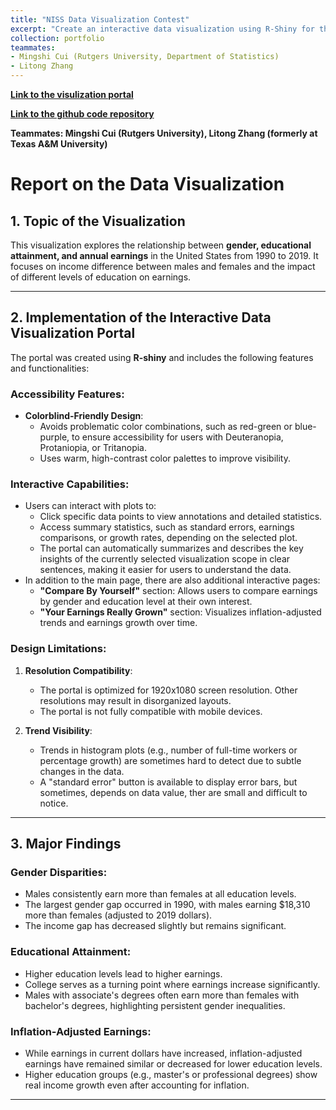 ```yaml
---
title: "NISS Data Visualization Contest"
excerpt: "Create an interactive data visualization using R-Shiny for the income data in the U.S., from 1990 to 2019, under different education and gender groups.<br/><img src='/images/niss_visualization.png'>"
collection: portfolio
teammates:
- Mingshi Cui (Rutgers University, Department of Statistics)
- Litong Zhang 
---
```


**[Link to the visulization portal](https://best-data-visualization.shinyapps.io/niss_visualization/)**

**[Link to the github code repository](https://github.com/qktttt/NISS_data_visualization)**

**Teammates: Mingshi Cui (Rutgers University), Litong Zhang (formerly at Texas A&M University)**

# Report on the Data Visualization

## 1. Topic of the Visualization
This visualization explores the relationship between **gender, educational attainment, and annual earnings** in the United States from 1990 to 2019. It focuses on income difference between males and females and the impact of different levels of education on earnings.

---

## 2. Implementation of the Interactive Data Visualization Portal
The portal was created using **R-shiny** and includes the following features and functionalities:

### Accessibility Features:
- **Colorblind-Friendly Design**:
  - Avoids problematic color combinations, such as red-green or blue-purple, to ensure accessibility for users with Deuteranopia, Protaniopia, or Tritanopia.
  - Uses warm, high-contrast color palettes to improve visibility.

### Interactive Capabilities:
- Users can interact with plots to:
  - Click specific data points to view annotations and detailed statistics.
  - Access summary statistics, such as standard errors, earnings comparisons, or growth rates, depending on the selected plot.
  - The portal can automatically summarizes and describes the key insights of the currently selected visualization scope in clear sentences, making it easier for users to understand the data.
- In addition to the main page, there are also additional interactive pages:
  - **"Compare By Yourself"** section: Allows users to compare earnings by gender and education level at their own interest.
  - **"Your Earnings Really Grown"** section: Visualizes inflation-adjusted trends and earnings growth over time.

### Design Limitations:
1. **Resolution Compatibility**:
   - The portal is optimized for 1920x1080 screen resolution. Other resolutions may result in disorganized layouts.
   - The portal is not fully compatible with mobile devices.

2. **Trend Visibility**:
   - Trends in histogram plots (e.g., number of full-time workers or percentage growth) are sometimes hard to detect due to subtle changes in the data.
   - A "standard error" button is available to display error bars, but sometimes, depends on data value, ther are small and difficult to notice.

---

## 3. Major Findings
### Gender Disparities:
- Males consistently earn more than females at all education levels.
- The largest gender gap occurred in 1990, with males earning $18,310 more than females (adjusted to 2019 dollars).
- The income gap has decreased slightly but remains significant.

### Educational Attainment:
- Higher education levels lead to higher earnings.
- College serves as a turning point where earnings increase significantly.
- Males with associate's degrees often earn more than females with bachelor's degrees, highlighting persistent gender inequalities.

### Inflation-Adjusted Earnings:
- While earnings in current dollars have increased, inflation-adjusted earnings have remained similar or decreased for lower education levels.
- Higher education groups (e.g., master's or professional degrees) show real income growth even after accounting for inflation.

---